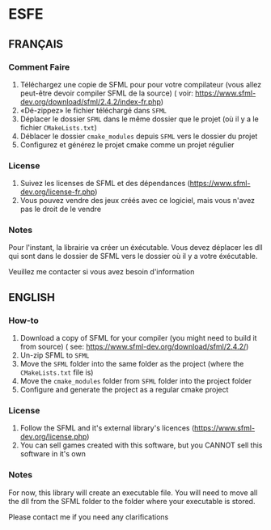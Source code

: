 # ESFE
## FRANÇAIS

### Comment Faire
1. Téléchargez une copie de SFML pour pour votre compilateur (vous allez peut-être devoir compiler SFML de la source) ( voir: https://www.sfml-dev.org/download/sfml/2.4.2/index-fr.php)
2. «Dé-zippez» le fichier téléchargé dans `SFML`
3. Déplacer le dossier `SFML` dans le même dossier que le projet (où il y a le fichier `CMakeLists.txt`)
4. Déblacer le dossier `cmake_modules` depuis `SFML` vers le dossier du projet
5. Configurez et générez le projet cmake comme un projet régulier

### License
1. Suivez les licenses de SFML et des dépendances (https://www.sfml-dev.org/license-fr.php)
2. Vous pouvez vendre des jeux créés avec ce logiciel, mais vous n'avez pas le droit de le vendre

### Notes
Pour l'instant, la librairie va créer un éxécutable. Vous devez déplacer les dll qui sont dans le dossier de SFML vers le dossier où il y a votre éxécutable.

Veuillez me contacter si vous avez besoin d'information

## ENGLISH

### How-to
1. Download a copy of SFML for your compiler (you might need to build it from source) ( see: https://www.sfml-dev.org/download/sfml/2.4.2/)
2. Un-zip SFML to `SFML`
3. Move the `SFML` folder into the same folder as the project (where the `CMakeLists.txt` file is)
4. Move the `cmake_modules` folder from `SFML` folder into the project folder
5. Configure and generate the project as a regular cmake project

### License
1. Follow the SFML and it's external library's licences (https://www.sfml-dev.org/license.php)
2. You can sell games created with this software, but you CANNOT sell this software in it's own

### Notes
For now, this library will create an executable file. You will need to move all the dll from the SFML folder to the folder where your executable is stored.

Please contact me if you need any clarifications

